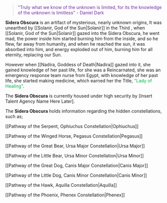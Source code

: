 > <span style="color:rgb(112, 48, 160)">"Truly what we know of the unknown is limited, for its the knowledge of the unknown is limitless"</span>
> <span style="color:rgb(112, 48, 160)">- Daniel Dark</span>

**Sidera Obscura** is an artifact of mysterious, nearly unknown origins, It was unearthed by [[Solanir, God of the Sun|Solanir]] in the Third , when [[Solanir, God of the Sun|Solanir]] gazed into the Sidera Obscura, he went mad, the power inside him started burning him from the inside, and so he flew, far away from humanity, and when he reached the sun, it was absorbed into him, and energy exploded out of him, burning him for all eternity, replacing our Sun.

However when [[Nadira, Goddess of Death|Nadira]] gazed into it, she gained knowledge of her past life, for she was a Reincarnated, she was an emergency response team nurse from Egypt, with knowledge of her past life, she started making medicine, which earned her the Title, <span style="color:rgb(0, 176, 80)">"Lady of Healing"</span>.

 The **Sidera Obscura** is currently housed under high security by [Insert Talent Agency Name Here Later].

The **Sidera Obscura** holds information regarding the hidden constellations, such as;

[[Pathway of the Serpent, Ophiuchus Constellation|Ophiuchus]]

[[Pathway of the Winged Horse, Pegasus Constellation|Pegasus]]

[[Pathway of the Great Bear, Ursa Major Constellation|Ursa Major]]

[[Pathway of the Little Bear, Ursa Minor Constellation|Ursa Minor]]

[[Pathway of the Great Dog, Canis Major Constellation|Canis Major]]

[[Pathway of the Little Dog, Canis Minor Constellation|Canis Minor]]

[[Pathway of the Hawk, Aquilla Constellation|Aquilla]]

[[Pathway of the Phoenix, Phenex Constellation|Phenex]]

